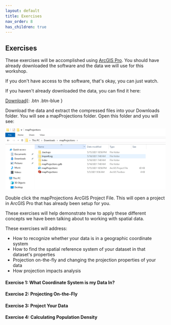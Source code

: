 ```yaml
---
layout: default
title: Exercises
nav_order: 8
has_children: true
---
```


## Exercises

These exercises will be accomplished using [ArcGIS Pro](https://www.esri.com/en-us/arcgis/products/arcgis-pro/overview). You should have already downloaded the software and the data we will use for this workshop.

If you don't have access to the software, that's okay, you can just watch.


If you haven't already downloaded the data, you can find it here:

[Download](https://github.com/ubc-lib-geo/map-projections-data/raw/main/projections-workshop-data-v1.zip){: .btn .btn-blue }

Download the data and extract the compressed files into your Downloads folder.  You will see a mapProjections folder.  Open this folder and you will see:

![downloads_files.png](../images/downloads_files.png)

Double click the mapProjections ArcGIS Project File.  This will open a project in ArcGIS Pro that has already been setup for you.

These exercises will help demonstrate how to apply these different concepts we have been talking about to working with spatial data.

These exercises will address:

- How to recognize whether your data is in a geographic coordinate system
- How to find the spatial reference system of your dataset in that dataset's properties
- Projection on-the-fly and changing the projection properties of your data
- How projection impacts analysis

#### Exercise 1: What Coordinate System is my Data In?

#### Exercise 2: Projecting On-the-Fly

#### Exercise 3: Project Your Data

#### Exercise 4: Calculating Population Density

